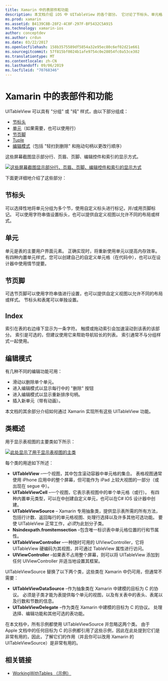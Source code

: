 ```yaml
---
title: Xamarin 中的表部件和功能
description: 本文档介绍 iOS 中 UITableView 的各个部分。 它讨论了节标头、单元格、节尾、索引和编辑模式。
ms.prod: xamarin
ms.assetid: B4139C8B-28F2-4C0F-297F-BF5432C5A915
ms.technology: xamarin-ios
author: conceptdev
ms.author: crdun
ms.date: 03/22/2017
ms.openlocfilehash: 158b3575589df5854a32e95ec80c6ef02d21e661
ms.sourcegitcommit: 57f815bf0024b1afe9754c0e28054fc0a53ce302
ms.translationtype: MT
ms.contentlocale: zh-CN
ms.lasthandoff: 09/06/2019
ms.locfileid: "70768346"
---
```

# <a name="table-parts-and-functionality-in-xamarinios"></a>Xamarin 中的表部件和功能

UITableView 可以具有 "分组" 或 "纯" 样式，由以下部分组成：

- [节标头](#Section_Header)
- [单元](#Cells)（如果需要，也可以使用行）
- [节页脚](#Section_Footer)
- [Tuple](#Index)
- [编辑模式](#Edit_Features)（包括 "轻扫到删除" 和拖动句柄以更改行顺序） 

这些屏幕截图显示部分行、页眉、页脚、编辑控件和索引的显示方式。

 [![](table-parts-and-functionality-images/image1a.png "这些屏幕截图显示部分行、页眉、页脚、编辑控件和索引的显示方式")](table-parts-and-functionality-images/image1a.png#lightbox)

下面更详细地介绍了这些部分：

<a name="Section_Header" />

## <a name="section-header"></a>节标头

可以选择性地将单元分组为多个节，使用自定义标头进行标记，并/或用页脚标记。 可以使用字符串值设置标头，也可以提供自定义视图以允许不同的布局或样式。

<a name="Cells" />

## <a name="cells"></a>单元

单元是表的主要用户界面元素。 正确实现时，将重新使用单元以提高内存效率。 有四种内置单元样式，您可以创建自己的自定义单元格（在代码中），也可以在设计器中使用情节提要。

<a name="Section_Footer"/>

## <a name="section-footer"></a>节页脚

可选节页脚可以使用字符串值进行设置，也可以提供自定义视图以允许不同的布局或样式。 节标头和表尾可以单独设置。

<a name="Index" />

## <a name="index"></a>Index

索引在表的右边缘下显示为一条字符。
触摸或拖动索引会加速滚动到该表的该部分。 索引是可选的，但建议使用它来帮助导航较长的列表。 索引通常不与分组样式一起使用。

<a name="Edit_Features" />

## <a name="editing-mode"></a>编辑模式

有几种不同的编辑功能可用：

- 滑动以删除单个单元。
- 进入编辑模式以显示每行中的 "删除" 按钮 
- 进入编辑模式以显示重新排序句柄。 
- 插入新单元（带有动画）。

本文档的其余部分介绍如何通过 Xamarin 实现所有这些 UITableView 功能。

## <a name="classes-overview"></a>类概述

用于显示表视图的主要类如下所示：

[![](table-parts-and-functionality-images/classdiagram.png "此处显示了用于显示表视图的主类")](table-parts-and-functionality-images/classdiagram.png#lightbox)

每个类的用途如下所述：

- **UITableView** –一个视图，其中包含滚动容器中单元格的集合。 表格视图通常使用 iPhone 应用中的整个屏幕，但可能作为 iPad 上较大视图的一部分（或出现在 segue 中）。 
- **UITableViewCell** –一个视图，它表示表视图中的单个单元格（或行）。 有四种内置单元类型，可以在中创建自定义单元，也可以在C# IOS 设计器中创建。 
- **UITableViewSource** – Xamarin 专用抽象类，提供显示表所需的所有方法，包括行计数、返回每行的单元格视图、处理行选择以及许多其他可选功能。 要使 UITableView 正常工作，*必须*为此划分子类。 
- **Nsindexpath.fromitemsection** –包含唯一标识表中单元格位置的行和节属性。 
- **UITableViewController** –一种随时可用的 UIViewController，它将 UITableView 硬编码为其视图，并可通过 TableView 属性进行访问。 
- **UIViewController** –如果表不占用整个屏幕，则可以将 UITableView 添加到任何 UIViewController 并适当地设置其框架。 

UITableViewSource 替换了以下两个类，这些类在 Xamarin 中仍可用，但通常不需要：

- **UITableViewDataSource** –作为抽象类在 Xamarin 中建模的目标为 C 的协议。 必须是子类才能为表提供每个单元的视图，以及有关表中的表头、表尾以及行数和节数的信息。 
- **UITableViewDelegate** –作为类在 Xamarin 中建模的目标为 C 的协议。 处理选择、编辑功能和其他可选的表功能。 

在本文档中，所有示例都使用 UITableViewSource 并忽略这两个类。 由于 Apple 文档中的任何目标为 C 的示例都引用了这些示例，因此在此处提到它们是非常有用的，因此，了解它们的作用（并且你可以改用 Xamarin 的 UITableViewSource）是非常有用的。

## <a name="related-links"></a>相关链接

- [WorkingWithTables （示例）](https://docs.microsoft.com/samples/xamarin/ios-samples/workingwithtables)
